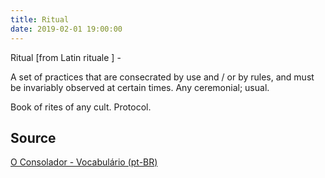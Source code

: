 ```yaml
---
title: Ritual
date: 2019-02-01 19:00:00
---
```


Ritual [from Latin rituale ] - 

A set of practices that are consecrated by use and / or by rules,
and must be invariably observed at certain times. Any ceremonial; usual. 

Book of rites of any cult. Protocol.

## Source
[O Consolador - Vocabulário (pt-BR)](http://www.oconsolador.com.br/linkfixo/vocabulario/principal.html)
